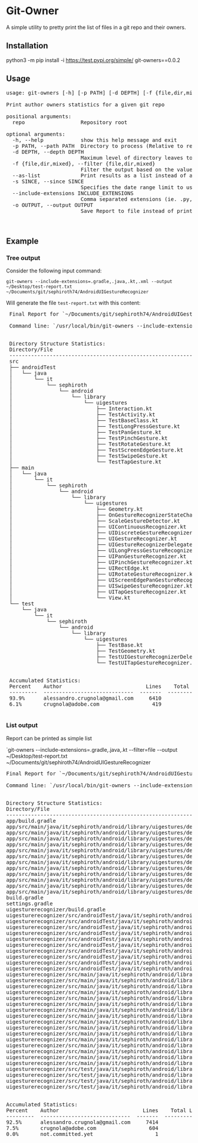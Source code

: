# Git-Owner

A simple utility to pretty print the list of files in a git repo and their owners.

## Installation

python3 -m pip install -i https://test.pypi.org/simple/ git-owners==0.0.2 

## Usage

<pre>
usage: git-owners [-h] [-p PATH] [-d DEPTH] [-f {file,dir,mixed}] [--as-list] [-s SINCE] [--include-extensions INCLUDE_EXTENSIONS] [-o OUTPUT] repo

Print author owners statistics for a given git repo

positional arguments:
  repo                  Repository root

optional arguments:
  -h, --help            show this help message and exit
  -p PATH, --path PATH  Directory to process (Relative to repository root)
  -d DEPTH, --depth DEPTH
                        Maximum level of directory leaves to print out in the final tree (-1 to print all leaves)
  -f {file,dir,mixed}, --filter {file,dir,mixed}
                        Filter the output based on the value given. file: output files only (--as-list will be used in this case), dir: output directories only, mixed: output files and directories (default).
  --as-list             Print results as a list instead of a tree. If --filter is not specified, mixed will be used.
  -s SINCE, --since SINCE
                        Specifies the date range limit to use when executing git blame. date format is the same as used for git blame --since
  --include-extensions INCLUDE_EXTENSIONS
                        Comma separated extensions (ie. .py, .kt, .java). Specifies which file extensions to include while parsing the repository
  -o OUTPUT, --output OUTPUT
                        Save Report to file instead of printing to stdout

 </pre>
 
## Example

### Tree output

Consider the following input command:
 
`git-owners --include-extensions=.gradle,.java,.kt,.xml --output ~/Desktop/test-report.txt ~/Documents/git/sephiroth74/AndroidUIGestureRecognizer` 
 
Will generate the file `test-report.txt` with this content:
 
 <pre>
 Final Report for `~/Documents/git/sephiroth74/AndroidUIGestureRecognizer`
 
 Command line: `/usr/local/bin/git-owners --include-extensions=.gradle,.java,.kt --path uigesturerecognizer/src --output ~/Desktop/test-report.txt ~/Documents/git/sephiroth74/AndroidUIGestureRecognizer`
 
 
 Directory Structure Statistics:
 Directory/File                                                               Percent    Owner                            Lines    Total Lines    
 ---------------------------------------------------------------------------  ---------  -------------------------------  -------  -------------  
 src                                                                          93.9%      alessandro.crugnola@gmail.com    6410     6829           
 ├── androidTest                                                              100.0%     alessandro.crugnola@gmail.com    2753     2753           
 │   └── java                                                                 100.0%     alessandro.crugnola@gmail.com    2753     2753           
 │       └── it                                                               100.0%     alessandro.crugnola@gmail.com    2753     2753           
 │           └── sephiroth                                                    100.0%     alessandro.crugnola@gmail.com    2753     2753           
 │               └── android                                                  100.0%     alessandro.crugnola@gmail.com    2753     2753           
 │                   └── library                                              100.0%     alessandro.crugnola@gmail.com    2753     2753           
 │                       └── uigestures                                       100.0%     alessandro.crugnola@gmail.com    2753     2753           
 │                           ├── Interaction.kt                               100.0%     alessandro.crugnola@gmail.com    450      450            
 │                           ├── TestActivity.kt                              100.0%     alessandro.crugnola@gmail.com    78       78             
 │                           ├── TestBaseClass.kt                             100.0%     alessandro.crugnola@gmail.com    88       88             
 │                           ├── TestLongPressGesture.kt                      100.0%     alessandro.crugnola@gmail.com    430      430            
 │                           ├── TestPanGesture.kt                            100.0%     alessandro.crugnola@gmail.com    330      330            
 │                           ├── TestPinchGesture.kt                          100.0%     alessandro.crugnola@gmail.com    130      130            
 │                           ├── TestRotateGesture.kt                         100.0%     alessandro.crugnola@gmail.com    61       61             
 │                           ├── TestScreenEdgeGesture.kt                     100.0%     alessandro.crugnola@gmail.com    233      233            
 │                           ├── TestSwipeGesture.kt                          100.0%     alessandro.crugnola@gmail.com    223      223            
 │                           └── TestTapGesture.kt                            100.0%     alessandro.crugnola@gmail.com    730      730            
 ├── main                                                                     89.0%      alessandro.crugnola@gmail.com    3400     3819           
 │   └── java                                                                 89.0%      alessandro.crugnola@gmail.com    3400     3819           
 │       └── it                                                               89.0%      alessandro.crugnola@gmail.com    3400     3819           
 │           └── sephiroth                                                    89.0%      alessandro.crugnola@gmail.com    3400     3819           
 │               └── android                                                  89.0%      alessandro.crugnola@gmail.com    3400     3819           
 │                   └── library                                              89.0%      alessandro.crugnola@gmail.com    3400     3819           
 │                       └── uigestures                                       89.0%      alessandro.crugnola@gmail.com    3400     3819           
 │                           ├── Geometry.kt                                  100.0%     alessandro.crugnola@gmail.com    21       21             
 │                           ├── OnGestureRecognizerStateChangeListener.kt    100.0%     alessandro.crugnola@gmail.com    8        8              
 │                           ├── ScaleGestureDetector.kt                      63.1%      alessandro.crugnola@gmail.com    345      547            
 │                           ├── UIContinuousRecognizer.kt                    94.7%      alessandro.crugnola@gmail.com    18       19             
 │                           ├── UIDiscreteGestureRecognizer.kt               94.1%      alessandro.crugnola@gmail.com    16       17             
 │                           ├── UIGestureRecognizer.kt                       91.5%      alessandro.crugnola@gmail.com    346      378            
 │                           ├── UIGestureRecognizerDelegate.kt               71.9%      alessandro.crugnola@gmail.com    97       135            
 │                           ├── UILongPressGestureRecognizer.kt              97.1%      alessandro.crugnola@gmail.com    437      450            
 │                           ├── UIPanGestureRecognizer.kt                    89.8%      alessandro.crugnola@gmail.com    360      401            
 │                           ├── UIPinchGestureRecognizer.kt                  92.1%      alessandro.crugnola@gmail.com    234      254            
 │                           ├── UIRectEdge.kt                                100.0%     alessandro.crugnola@gmail.com    5        5              
 │                           ├── UIRotateGestureRecognizer.kt                 93.7%      alessandro.crugnola@gmail.com    328      350            
 │                           ├── UIScreenEdgePanGestureRecognizer.kt          93.3%      alessandro.crugnola@gmail.com    393      421            
 │                           ├── UISwipeGestureRecognizer.kt                  97.6%      alessandro.crugnola@gmail.com    439      450            
 │                           ├── UITapGestureRecognizer.kt                    97.2%      alessandro.crugnola@gmail.com    342      352            
 │                           └── View.kt                                      100.0%     alessandro.crugnola@gmail.com    11       11             
 └── test                                                                     100.0%     alessandro.crugnola@gmail.com    257      257            
     └── java                                                                 100.0%     alessandro.crugnola@gmail.com    257      257            
         └── it                                                               100.0%     alessandro.crugnola@gmail.com    257      257            
             └── sephiroth                                                    100.0%     alessandro.crugnola@gmail.com    257      257            
                 └── android                                                  100.0%     alessandro.crugnola@gmail.com    257      257            
                     └── library                                              100.0%     alessandro.crugnola@gmail.com    257      257            
                         └── uigestures                                       100.0%     alessandro.crugnola@gmail.com    257      257            
                             ├── TestBase.kt                                  100.0%     alessandro.crugnola@gmail.com    35       35             
                             ├── TestGeometry.kt                              100.0%     alessandro.crugnola@gmail.com    69       69             
                             ├── TestUIGestureRecognizerDelegate.kt           100.0%     alessandro.crugnola@gmail.com    81       81             
                             └── TestUITapGestureRecognizer.kt                100.0%     alessandro.crugnola@gmail.com    72       72             
 
 
 Accumulated Statistics:
 Percent    Author                           Lines    Total Lines
 ---------  -----------------------------  -------  -------------
 93.9%      alessandro.crugnola@gmail.com     6410           6829
 6.1%       crugnola@adobe.com                 419           6829
 
</pre>

### List output

Report can be printed as simple list

`git-owners --include-extensions=.gradle,.java,.kt --filter=file --output ~/Desktop/test-report.txt ~/Documents/git/sephiroth74/AndroidUIGestureRecognizer

<pre>
Final Report for `~/Documents/git/sephiroth74/AndroidUIGestureRecognizer`

Command line: `/usr/local/bin/git-owners --include-extensions=.gradle,.java,.kt --filter=file --output /Users/alessandro/Desktop/test-report.txt ~/Documents/git/sephiroth74/AndroidUIGestureRecognizer`


Directory Structure Statistics:
Directory/File                                                                                                          Perc      Owner                            Lines    Total Lines    
----------------------------------------------------------------------------------------------------------------------  --------  -------------------------------  -------  -------------  
app/build.gradle                                                                                                        50.9%     alessandro.crugnola@gmail.com    29       57             
app/src/main/java/it/sephiroth/android/library/uigestures/demo/BaseTest.java                                            77.3%     crugnola@adobe.com               75       97             
app/src/main/java/it/sephiroth/android/library/uigestures/demo/MainActivity.kt                                          100.0%    alessandro.crugnola@gmail.com    146      146            
app/src/main/java/it/sephiroth/android/library/uigestures/demo/MainApplication.java                                     86.7%     alessandro.crugnola@gmail.com    13       15             
app/src/main/java/it/sephiroth/android/library/uigestures/demo/MotionView.kt                                            100.0%    alessandro.crugnola@gmail.com    183      183            
app/src/main/java/it/sephiroth/android/library/uigestures/demo/fragments/IRecognizerFragment.kt                         100.0%    alessandro.crugnola@gmail.com    23       23             
app/src/main/java/it/sephiroth/android/library/uigestures/demo/fragments/UILongPressGestureRecognizerFragment.kt        100.0%    alessandro.crugnola@gmail.com    60       60             
app/src/main/java/it/sephiroth/android/library/uigestures/demo/fragments/UIPanGestureRecognizerFragment.kt              100.0%    alessandro.crugnola@gmail.com    55       55             
app/src/main/java/it/sephiroth/android/library/uigestures/demo/fragments/UIPinchGestureRecognizerFragment.kt            100.0%    alessandro.crugnola@gmail.com    41       41             
app/src/main/java/it/sephiroth/android/library/uigestures/demo/fragments/UIRotateGestureRecognizerFragment.kt           100.0%    alessandro.crugnola@gmail.com    54       54             
app/src/main/java/it/sephiroth/android/library/uigestures/demo/fragments/UIScreenEdgePanGestureRecognizerFragment.kt    100.0%    alessandro.crugnola@gmail.com    64       64             
app/src/main/java/it/sephiroth/android/library/uigestures/demo/fragments/UISwipeGestureRecognizerFragment.kt            100.0%    alessandro.crugnola@gmail.com    68       68             
app/src/main/java/it/sephiroth/android/library/uigestures/demo/fragments/UITapGestureRecognizerFragment.kt              100.0%    alessandro.crugnola@gmail.com    51       51             
build.gradle                                                                                                            59.0%     crugnola@adobe.com               23       39             
settings.gradle                                                                                                         100.0%    alessandro.crugnola@gmail.com    2        2              
uigesturerecognizer/build.gradle                                                                                        75.7%     alessandro.crugnola@gmail.com    178      235            
uigesturerecognizer/src/androidTest/java/it/sephiroth/android/library/uigestures/Interaction.kt                         100.0%    alessandro.crugnola@gmail.com    450      450            
uigesturerecognizer/src/androidTest/java/it/sephiroth/android/library/uigestures/TestActivity.kt                        100.0%    alessandro.crugnola@gmail.com    78       78             
uigesturerecognizer/src/androidTest/java/it/sephiroth/android/library/uigestures/TestBaseClass.kt                       100.0%    alessandro.crugnola@gmail.com    88       88             
uigesturerecognizer/src/androidTest/java/it/sephiroth/android/library/uigestures/TestLongPressGesture.kt                100.0%    alessandro.crugnola@gmail.com    430      430            
uigesturerecognizer/src/androidTest/java/it/sephiroth/android/library/uigestures/TestPanGesture.kt                      100.0%    alessandro.crugnola@gmail.com    330      330            
uigesturerecognizer/src/androidTest/java/it/sephiroth/android/library/uigestures/TestPinchGesture.kt                    100.0%    alessandro.crugnola@gmail.com    130      130            
uigesturerecognizer/src/androidTest/java/it/sephiroth/android/library/uigestures/TestRotateGesture.kt                   100.0%    alessandro.crugnola@gmail.com    61       61             
uigesturerecognizer/src/androidTest/java/it/sephiroth/android/library/uigestures/TestScreenEdgeGesture.kt               100.0%    alessandro.crugnola@gmail.com    233      233            
uigesturerecognizer/src/androidTest/java/it/sephiroth/android/library/uigestures/TestSwipeGesture.kt                    100.0%    alessandro.crugnola@gmail.com    223      223            
uigesturerecognizer/src/androidTest/java/it/sephiroth/android/library/uigestures/TestTapGesture.kt                      100.0%    alessandro.crugnola@gmail.com    730      730            
uigesturerecognizer/src/main/java/it/sephiroth/android/library/uigestures/Geometry.kt                                   100.0%    alessandro.crugnola@gmail.com    21       21             
uigesturerecognizer/src/main/java/it/sephiroth/android/library/uigestures/OnGestureRecognizerStateChangeListener.kt     100.0%    alessandro.crugnola@gmail.com    8        8              
uigesturerecognizer/src/main/java/it/sephiroth/android/library/uigestures/ScaleGestureDetector.kt                       63.1%     alessandro.crugnola@gmail.com    345      547            
uigesturerecognizer/src/main/java/it/sephiroth/android/library/uigestures/UIContinuousRecognizer.kt                     94.7%     alessandro.crugnola@gmail.com    18       19             
uigesturerecognizer/src/main/java/it/sephiroth/android/library/uigestures/UIDiscreteGestureRecognizer.kt                94.1%     alessandro.crugnola@gmail.com    16       17             
uigesturerecognizer/src/main/java/it/sephiroth/android/library/uigestures/UIGestureRecognizer.kt                        91.5%     alessandro.crugnola@gmail.com    346      378            
uigesturerecognizer/src/main/java/it/sephiroth/android/library/uigestures/UIGestureRecognizerDelegate.kt                71.9%     alessandro.crugnola@gmail.com    97       135            
uigesturerecognizer/src/main/java/it/sephiroth/android/library/uigestures/UILongPressGestureRecognizer.kt               97.1%     alessandro.crugnola@gmail.com    437      450            
uigesturerecognizer/src/main/java/it/sephiroth/android/library/uigestures/UIPanGestureRecognizer.kt                     89.8%     alessandro.crugnola@gmail.com    360      401            
uigesturerecognizer/src/main/java/it/sephiroth/android/library/uigestures/UIPinchGestureRecognizer.kt                   92.1%     alessandro.crugnola@gmail.com    234      254            
uigesturerecognizer/src/main/java/it/sephiroth/android/library/uigestures/UIRectEdge.kt                                 100.0%    alessandro.crugnola@gmail.com    5        5              
uigesturerecognizer/src/main/java/it/sephiroth/android/library/uigestures/UIRotateGestureRecognizer.kt                  93.7%     alessandro.crugnola@gmail.com    328      350            
uigesturerecognizer/src/main/java/it/sephiroth/android/library/uigestures/UIScreenEdgePanGestureRecognizer.kt           93.3%     alessandro.crugnola@gmail.com    393      421            
uigesturerecognizer/src/main/java/it/sephiroth/android/library/uigestures/UISwipeGestureRecognizer.kt                   97.6%     alessandro.crugnola@gmail.com    439      450            
uigesturerecognizer/src/main/java/it/sephiroth/android/library/uigestures/UITapGestureRecognizer.kt                     97.2%     alessandro.crugnola@gmail.com    342      352            
uigesturerecognizer/src/main/java/it/sephiroth/android/library/uigestures/View.kt                                       100.0%    alessandro.crugnola@gmail.com    11       11             
uigesturerecognizer/src/test/java/it/sephiroth/android/library/uigestures/TestBase.kt                                   100.0%    alessandro.crugnola@gmail.com    35       35             
uigesturerecognizer/src/test/java/it/sephiroth/android/library/uigestures/TestGeometry.kt                               100.0%    alessandro.crugnola@gmail.com    69       69             
uigesturerecognizer/src/test/java/it/sephiroth/android/library/uigestures/TestUIGestureRecognizerDelegate.kt            100.0%    alessandro.crugnola@gmail.com    81       81             
uigesturerecognizer/src/test/java/it/sephiroth/android/library/uigestures/TestUITapGestureRecognizer.kt                 100.0%    alessandro.crugnola@gmail.com    72       72             


Accumulated Statistics:
Percent    Author                           Lines    Total Lines
---------  -----------------------------  -------  -------------
92.5%      alessandro.crugnola@gmail.com     7414           8019
7.5%       crugnola@adobe.com                 604           8019
0.0%       not.committed.yet                    1           8019
</pre>
